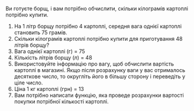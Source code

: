 Ви готуєте борщ, і вам потрібно обчислити, скільки кілограмів картоплі потрібно купити.

1. На 1 літр борщу потрібно 4 картоплі, середня вага однієї картоплі становить 75 грамів.
2. Скільки кілограмів картоплі потрібно купити для приготування 48 літрів борщу?
3. Вага однієї картоплі (г) = 75
4. Кількість літрів борщу (л) = 48
5. Використовуйте інформацію про вагу, щоб обчислити вартість картоплі в магазині. Якщо після розрахунку ваги у вас отрималось десяткове число, то округліть його в більшу сторону і переведіть у ціле число.
6. Ціна 1 кг картоплі (грн) = 13
7. Вам потрібно написати функцію, яка проведе розрахунки вартості покупки потрібної кількості картоплі.